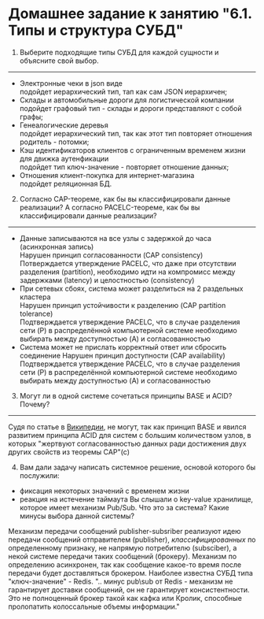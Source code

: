 Домашнее задание к занятию "6.1. Типы и структура СУБД"
===

1. Выберите подходящие типы СУБД для каждой сущности и объясните свой выбор.
---
- Электронные чеки в json виде  
  подойдет иерархический тип, тап как сам JSON иерархичен;  
- Склады и автомобильные дороги для логистической компании 
  подойдет графовый тип - склады и дороги представляют с собой графы;  
- Генеалогические деревья  
  подойдет иерархический тип, так как этот тип повторяет отношения родитель - потомки;  
- Кэш идентификаторов клиентов с ограниченным временем жизни для движка аутенфикации  
  подойдет тип ключ-значение - повторяет отношение данных;  
- Отношения клиент-покупка для интернет-магазина  
  подойдет реляционная БД.

2. Согласно CAP-теореме, как бы вы классифицировали данные реализации?
А согласно PACELC-теореме, как бы вы классифицировали данные реализации?
---
- Данные записываются на все узлы с задержкой до часа (асинхронная запись)  
  Нарушен принцип согласованности (CAP consistency)  
  Потверждается утверждение PACELC, что даже при отсутствии разделения (partition), необходимо идти на компромисс между задержками (latency) и целостностью (consistency)
- При сетевых сбоях, система может разделиться на 2 раздельных кластера  
  Нарушен принцип устойчивости к разделению (CAP partition tolerance)  
  Подтверждается утверждение PACELC, что в случае разделения сети (P) в распределённой компьютерной системе необходимо выбирать между доступностью (A) и согласованностью  
- Система может не прислать корректный ответ или сбросить соединение
  Нарушен принцип доступности (CAP availability)
  Подтверждается утверждение PACELC, что в случае разделения сети (P) в распределённой компьютерной системе необходимо выбирать между доступностью (A) и согласованностью  

3. Могут ли в одной системе сочетаться принципы BASE и ACID? Почему?
---
 Судя по статье в [Википедии](https://ru.wikipedia.org/wiki/NoSQL), не могут, так как принцип BASE и явился развитием принципа ACID для систем с большим количеством узлов, в которых "жертвуют согласованностью данных ради достижения двух других свойств из теоремы CAP"(с)

4. Вам дали задачу написать системное решение, основой которого бы послужили:
- фиксация некоторых значений с временем жизни
- реакция на истечение таймаута
Вы слышали о key-value хранилище, которое имеет механизм Pub/Sub. Что это за система? Какие минусы выбора данной системы?

Механизм передачи сообщений publisher-subsriber реализуют идею передачи сообщений отправителем (publisher), *классифицированных* по определенному признаку, не напрямую потребителю (subsciber), а некой системе передачи таких сообщений (брокеру). Механизм по определению асинхронен, так как сообщение какое-то время после передачи будет доставляться брокером.
 Наиболее известна СУБД типа "ключ-значение" - Redis. ".. минус pub\sub от Redis -  механизм не гарантирует доставки сообщений, он не гарантирует консистентности. Это не полноценный брокер такой как кафка или  Кролик, способные пролопатить колоссальные объемы информации."
